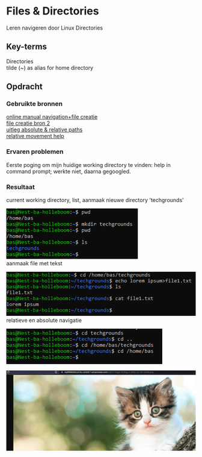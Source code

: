 # Files & Directories
Leren navigeren door Linux Directories

## Key-terms
Directories  
tilde (~) as alias for home directory
	
## Opdracht
### Gebruikte bronnen
[online manual navigation+file creatie](https://www.pluralsight.com/guides/beginner-linux-navigation-manual)  
[file creatie bron 2](https://monovm.com/blog/how-to-create-a-text-file-in-linux/)  
[uitleg absolute & relative paths](https://linuxsimply.com/relative-path-in-linux/)  
[relative movement help](https://www.digitalocean.com/community/tutorials/basic-linux-navigation-and-file-management)

### Ervaren problemen
Eerste poging om mijn huidige working directory te vinden: help in command prompt; werkte niet, daarna gegoogled.

### Resultaat
current working directory, list, aanmaak nieuwe directory 'techgrounds'


![current working directory, list, aanmaak nieuwe directory 'techgrounds'](/01_Linux_1/images/pwd+directory-creation+list.PNG)  
aanmaak file met tekst

![aanmaak file met tekst](/01_Linux_1/images/file+text.PNG)  
relatieve en absolute navigatie

![relatieve en absolute navigatie](/01_Linux_1/images/relative+absolute.PNG)

![katten ofzo](../00_includes/screenshot-s3.png)
